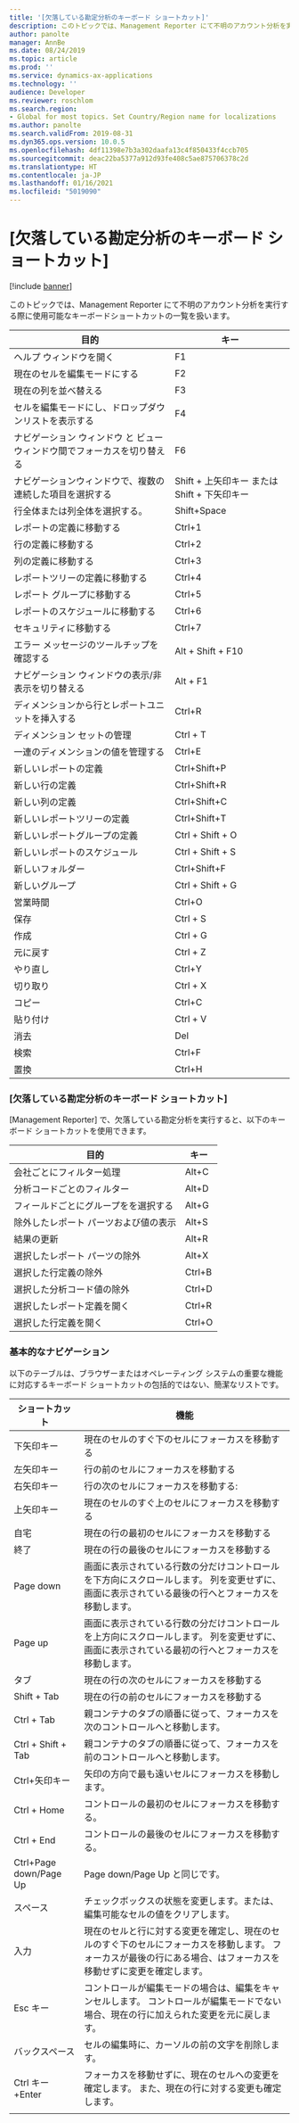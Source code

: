 ```yaml
---
title: '[欠落している勘定分析のキーボード ショートカット]'
description: このトピックでは、Management Reporter にて不明のアカウント分析を実行する際に使用可能なキーボードショートカットの一覧を扱います。
author: panolte
manager: AnnBe
ms.date: 08/24/2019
ms.topic: article
ms.prod: ''
ms.service: dynamics-ax-applications
ms.technology: ''
audience: Developer
ms.reviewer: roschlom
ms.search.region:
- Global for most topics. Set Country/Region name for localizations
ms.author: panolte
ms.search.validFrom: 2019-08-31
ms.dyn365.ops.version: 10.0.5
ms.openlocfilehash: 4df11398e7b3a302daafa13c4f850433f4ccb705
ms.sourcegitcommit: deac22ba5377a912d93fe408c5ae875706378c2d
ms.translationtype: HT
ms.contentlocale: ja-JP
ms.lasthandoff: 01/16/2021
ms.locfileid: "5019090"
---
```

# <a name="keyboard-shortcuts-for-missing-account-analysis"></a>[欠落している勘定分析のキーボード ショートカット]
[!include [banner](../includes/banner.md)]


このトピックでは、Management Reporter にて不明のアカウント分析を実行する際に使用可能なキーボードショートカットの一覧を扱います。

| **目的** | **キー** |
| --- | --- |
| ヘルプ ウィンドウを開く | F1 |  
| 現在のセルを編集モードにする | F2 |  
| 現在の列を並べ替える | F3|  
| セルを編集モードにし、ドロップダウンリストを表示する | F4 |  
| ナビゲーション ウィンドウ と ビュー ウィンドウ間でフォーカスを切り替える | F6 |  
| ナビゲーションウィンドウで、複数の連続した項目を選択する | Shift + 上矢印キー または Shift + 下矢印キー |  
| 行全体または列全体を選択する。 | Shift+Space |  
| レポートの定義に移動する | Ctrl+1 |  
| 行の定義に移動する | Ctrl+2 |  
| 列の定義に移動する | Ctrl+3 |  
| レポートツリーの定義に移動する | Ctrl+4 |  
| レポート グループに移動する | Ctrl+5 |  
| レポートのスケジュールに移動する | Ctrl+6 |  
| セキュリティに移動する | Ctrl+7 |  
| エラー メッセージのツールチップを確認する | Alt + Shift + F10 |  
| ナビゲーション ウィンドウの表示/非表示を切り替える | Alt + F1 |  
| ディメンションから行とレポートユニットを挿入する | Ctrl+R |  
| ディメンション セットの管理 | Ctrl + T |  
| 一連のディメンションの値を管理する | Ctrl+E |  
| 新しいレポートの定義 | Ctrl+Shift+P |  
| 新しい行の定義 | Ctrl+Shift+R |  
| 新しい列の定義 | Ctrl+Shift+C |  
| 新しいレポートツリーの定義 | Ctrl+Shift+T |  
| 新しいレポートグループの定義 | Ctrl + Shift + O |  
| 新しいレポートのスケジュール | Ctrl + Shift + S |  
| 新しいフォルダー | Ctrl+Shift+F |  
| 新しいグループ | Ctrl + Shift + G |  
| 営業時間 | Ctrl+O |  
| 保存 | Ctrl + S |  
| 作成 | Ctrl + G |  
| 元に戻す | Ctrl + Z |  
| やり直し | Ctrl+Y |  
| 切り取り | Ctrl + X |  
| コピー | Ctrl+C |  
| 貼り付け | Ctrl + V |  
| 消去 | Del |  
| 検索 | Ctrl+F |  
| 置換 | Ctrl+H |  

### <a name="keyboard-shortcuts-for-missing-account-analysis"></a>[欠落している勘定分析のキーボード ショートカット]
[Management Reporter] で、欠落している勘定分析を実行すると、以下のキーボード ショートカットを使用できます。

| **目的** | **キー** |
| --- | --- |
| 会社ごとにフィルター処理 | Alt+C |
| 分析コードごとのフィルター | Alt+D |
| フィールドごとにグループをを選択する | Alt+G |
| 除外したレポート パーツおよび値の表示 | Alt+S |
| 結果の更新 | Alt+R |
| 選択したレポート パーツの除外 | Alt+X |
| 選択した行定義の除外 | Ctrl+B |
| 選択した分析コード値の除外 | Ctrl+D |
| 選択したレポート定義を開く | Ctrl+R |
| 選択した行定義を開く | Ctrl+O |

### <a name="basic-navigation"></a>基本的なナビゲーション
以下のテーブルは、ブラウザーまたはオペレーティング システムの重要な機能に対応するキーボード ショートカットの包括的ではない、簡潔なリストです。

| **ショートカット** | **機能** |
| --- | --- |
| 下矢印キー | 現在のセルのすぐ下のセルにフォーカスを移動する |
| 左矢印キー | 行の前のセルにフォーカスを移動する |
| 右矢印キー | 行の次のセルにフォーカスを移動する: |
| 上矢印キー | 現在のセルのすぐ上のセルにフォーカスを移動する  |
| 自宅 | 現在の行の最初のセルにフォーカスを移動する |
| 終了 | 現在の行の最後のセルにフォーカスを移動する |
| Page down | 画面に表示されている行数の分だけコントロールを下方向にスクロールします。 列を変更せずに、画面に表示されている最後の行へとフォーカスを移動します。 |
| Page up | 画面に表示されている行数の分だけコントロールを上方向にスクロールします。 列を変更せずに、画面に表示されている最初の行へとフォーカスを移動します。 |
| タブ | 現在の行の次のセルにフォーカスを移動する |
| Shift + Tab | 現在の行の前のセルにフォーカスを移動する |
| Ctrl + Tab | 親コンテナのタブの順番に従って、フォーカスを次のコントロールへと移動します。
| Ctrl + Shift + Tab | 親コンテナのタブの順番に従って、フォーカスを前のコントロールへと移動します。
| Ctrl+矢印キー | 矢印の方向で最も遠いセルにフォーカスを移動します。 |
| Ctrl + Home | コントロールの最初のセルにフォーカスを移動する。 |
| Ctrl + End | コントロールの最後のセルにフォーカスを移動する。 |
| Ctrl+Page down/Page Up | Page down/Page Up と同じです。 |
| スペース| チェックボックスの状態を変更します。または、編集可能なセルの値をクリアします。 |
| 入力 | 現在のセルと行に対する変更を確定し、現在のセルのすぐ下のセルにフォーカスを移動します。 フォーカスが最後の行にある場合、はフォーカスを移動せずに変更を確定します。 |
| Esc キー | コントロールが編集モードの場合は、編集をキャンセルします。 コントロールが編集モードでない場合、現在の行に加えられた変更を元に戻します。 |
| バックスペース | セルの編集時に、カーソルの前の文字を削除します。 |
| Ctrl キー +Enter | フォーカスを移動せずに、現在のセルへの変更を確定します。 また、現在の行に対する変更も確定します。 |
|   |   |

